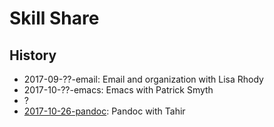 # Skill Share

## History

- 2017-09-??-email: Email and organization with Lisa Rhody
- 2017-10-??-emacs: Emacs with Patrick Smyth
- ?
- [2017-10-26-pandoc](2017-10-26-pandoc/README.md): Pandoc with Tahir
